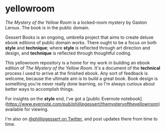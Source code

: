 # yellowroom

*The Mystery of the Yellow Room* is a locked-room mystery by Gaston Leroux. The book is in the public domain.

Gessert Books is an ongoing, umbrella project that aims to create deluxe ebook editions of public domain works. There ought to be a focus on both **style** and **technique**; where **style** is reflected through art direction and design, and **technique** is reflected through thoughtful coding.

This yellowroom repository is a home for my work in building an ebook edition of _The Mystery of the Yellow Room_. It's a document of the **technical** process I used to arrive at the finished ebook. Any sort of feedback is welcome, because the ultimate aim is to build a great book. Book design is something you're never really done learning, so I'm always curious about better ways to accomplish things.

For insights on the **style** end, I've got a [public Evernote notebook] (https://www.evernote.com/pub/phillipgessert/themysteryoftheyellowroom) available for viewing.

I'm also on [@phillipgessert on Twitter](http://www.twitter.com/phillipgessert), and post updates there from time to time.
